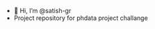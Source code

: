 - 👋 Hi, I’m @satish-gr
- Project repository  for phdata project challange 

<!---
Project repository is for phdata project challange, which consist of script for  databrick script and  snowflake for below reports

  Total number of flights by airline and airport on a monthly basis 
  On time percentage of each airline for the year 2015
  Airlines with the largest number of delays 
  Cancellation reasons by airport 
  Delay reasons by airport
  Airline with the most unique route

--->
